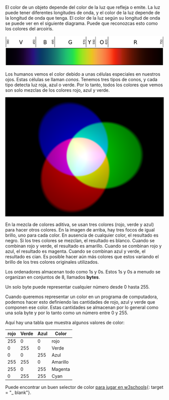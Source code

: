 El color de un objeto depende del color de la luz que refleja o emite. La luz puede tener diferentes longitudes de onda, y el color de la luz depende de la longitud de onda que tenga. El color de la luz según su longitud de onda se puede ver en el siguiente diagrama. Puede que reconozcas esto como los colores del arcoiris.

![Espectro visible](images/linear-visible-spectrum.png)

Los humanos vemos el color debido a unas células especiales en nuestros ojos. Estas células se llaman *conos*. Tenemos tres tipos de conos, y cada tipo detecta luz roja, azul o verde. Por lo tanto, todos los colores que vemos son solo mezclas de los colores rojo, azul y verde.

![Mezcla de color aditiva](images/additive-colour-mixing.png)

En la mezcla de colores aditiva, se usan tres colores (rojo, verde y azul) para hacer otros colores. En la imagen de arriba, hay tres focos de igual brillo, uno para cada color. En ausencia de cualquier color, el resultado es negro. Si los tres colores se mezclan, el resultado es blanco. Cuando se combinan rojo y verde, el resultado es amarillo. Cuando se combinan rojo y azul, el resultado es magenta. Cuando se combinan azul y verde, el resultado es cian. Es posible hacer aún más colores que estos variando el brillo de los tres colores originales utilizados.

Los ordenadores almacenan todo como 1s y 0s. Estos 1s y 0s a menudo se organizan en conjuntos de 8, llamados **bytes**.

Un solo byte puede representar cualquier número desde 0 hasta 255.

Cuando queremos representar un color en un programa de computadora, podemos hacer esto definiendo las cantidades de rojo, azul y verde que componen ese color. Estas cantidades se almacenan por lo general como una sola byte y por lo tanto como un número entre 0 y 255.

Aquí hay una tabla que muestra algunos valores de color:

| rojo | Verde | Azul | Color    |
| ---- | ----- | ---- | -------- |
| 255  | 0     | 0    | rojo     |
| 0    | 255   | 0    | Verde    |
| 0    | 0     | 255  | Azul     |
| 255  | 255   | 0    | Amarillo |
| 255  | 0     | 255  | Magenta  |
| 0    | 255   | 255  | Cyan     |

Puede encontrar un buen selector de color [para jugar en w3schools](https://www.w3schools.com/colors/colors_rgb.asp){: target = "_ blank"}.